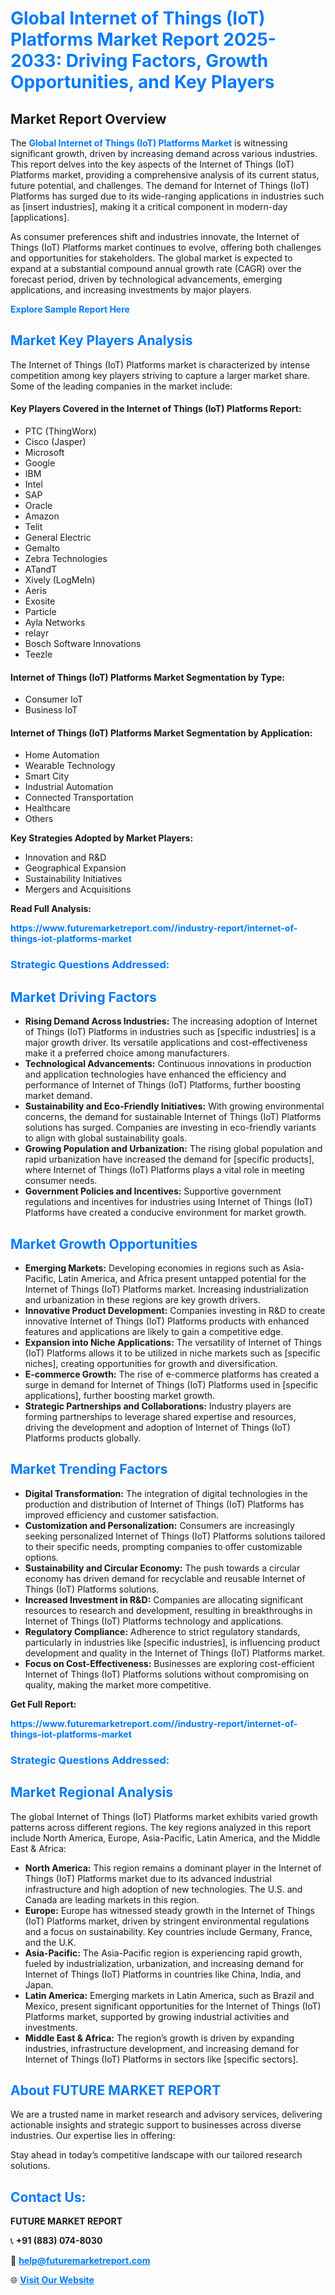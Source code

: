 <h1 style="color: #007BFF;">Global Internet of Things (IoT) Platforms Market Report 2025-2033: Driving Factors, Growth Opportunities, and Key Players</h1>

<section id="overview">
<h2>Market Report Overview</h2>
<p>The <a href="https://www.futuremarketreport.com//industry-report/internet-of-things-iot-platforms-market" style="color: #007BFF; text-decoration: none;"><strong>Global Internet of Things (IoT) Platforms Market</strong></a> is witnessing significant growth, driven by increasing demand across various industries. This report delves into the key aspects of the Internet of Things (IoT) Platforms market, providing a comprehensive analysis of its current status, future potential, and challenges. The demand for Internet of Things (IoT) Platforms has surged due to its wide-ranging applications in industries such as [insert industries], making it a critical component in modern-day [applications].</p>
<p>As consumer preferences shift and industries innovate, the Internet of Things (IoT) Platforms market continues to evolve, offering both challenges and opportunities for stakeholders. The global market is expected to expand at a substantial compound annual growth rate (CAGR) over the forecast period, driven by technological advancements, emerging applications, and increasing investments by major players.</p>
</section>

<section id="overview">
<p><a href="https://www.futuremarketreport.com//request-sample/reportId=56070" style="color: #007BFF; text-decoration: none;"><strong>Explore Sample Report Here</strong></a></p>
</section>

<section id="key-players">
<h2 style="color: #007BFF;">Market Key Players Analysis</h2>
<p>The Internet of Things (IoT) Platforms market is characterized by intense competition among key players striving to capture a larger market share. Some of the leading companies in the market include:</p>
<h4>Key Players Covered in the Internet of Things (IoT) Platforms Report:</h4>
<ul><li>PTC (ThingWorx)</li><li>Cisco (Jasper)</li><li>Microsoft</li><li>Google</li><li>IBM</li><li>Intel</li><li>SAP</li><li>Oracle</li><li>Amazon</li><li>Telit</li><li>General Electric</li><li>Gemalto</li><li>Zebra Technologies</li><li>ATandT</li><li>Xively (LogMeIn)</li><li>Aeris</li><li>Exosite</li><li>Particle</li><li>Ayla Networks</li><li>relayr</li><li>Bosch Software Innovations</li><li>Teezle</li></ul>
<h4>Internet of Things (IoT) Platforms Market Segmentation by Type:</h4>
<ul><li>Consumer IoT</li><li>Business IoT</li></ul>

<h4>Internet of Things (IoT) Platforms Market Segmentation by Application:</h4>
<ul><li>Home Automation</li><li>Wearable Technology</li><li>Smart City</li><li>Industrial Automation</li><li>Connected Transportation</li><li>Healthcare</li><li>Others</li></ul>
<p><strong>Key Strategies Adopted by Market Players:</strong></p>
<ul>
<li>Innovation and R&D</li>
<li>Geographical Expansion</li>
<li>Sustainability Initiatives</li>
<li>Mergers and Acquisitions</li>
</ul>
</section>

<section>
<p><strong>Read Full Analysis: </strong></p><a href="https://www.futuremarketreport.com//industry-report/internet-of-things-iot-platforms-market" style="color: #007BFF; text-decoration: none;"><strong>https://www.futuremarketreport.com//industry-report/internet-of-things-iot-platforms-market</strong></a>
<h3 style="color: #007BFF;">Strategic Questions Addressed:</h3>
</section>

<section id="driving-factors">
<h2 style="color: #007BFF;">Market Driving Factors</h2>
<ul>
<li><strong>Rising Demand Across Industries:</strong> The increasing adoption of Internet of Things (IoT) Platforms in industries such as [specific industries] is a major growth driver. Its versatile applications and cost-effectiveness make it a preferred choice among manufacturers.</li>
<li><strong>Technological Advancements:</strong> Continuous innovations in production and application technologies have enhanced the efficiency and performance of Internet of Things (IoT) Platforms, further boosting market demand.</li>
<li><strong>Sustainability and Eco-Friendly Initiatives:</strong> With growing environmental concerns, the demand for sustainable Internet of Things (IoT) Platforms solutions has surged. Companies are investing in eco-friendly variants to align with global sustainability goals.</li>
<li><strong>Growing Population and Urbanization:</strong> The rising global population and rapid urbanization have increased the demand for [specific products], where Internet of Things (IoT) Platforms plays a vital role in meeting consumer needs.</li>
<li><strong>Government Policies and Incentives:</strong> Supportive government regulations and incentives for industries using Internet of Things (IoT) Platforms have created a conducive environment for market growth.</li>
</ul>
</section>

<section id="growth-opportunities">
<h2 style="color: #007BFF;">Market Growth Opportunities</h2>
<ul>
<li><strong>Emerging Markets:</strong> Developing economies in regions such as Asia-Pacific, Latin America, and Africa present untapped potential for the Internet of Things (IoT) Platforms market. Increasing industrialization and urbanization in these regions are key growth drivers.</li>
<li><strong>Innovative Product Development:</strong> Companies investing in R&D to create innovative Internet of Things (IoT) Platforms products with enhanced features and applications are likely to gain a competitive edge.</li>
<li><strong>Expansion into Niche Applications:</strong> The versatility of Internet of Things (IoT) Platforms allows it to be utilized in niche markets such as [specific niches], creating opportunities for growth and diversification.</li>
<li><strong>E-commerce Growth:</strong> The rise of e-commerce platforms has created a surge in demand for Internet of Things (IoT) Platforms used in [specific applications], further boosting market growth.</li>
<li><strong>Strategic Partnerships and Collaborations:</strong> Industry players are forming partnerships to leverage shared expertise and resources, driving the development and adoption of Internet of Things (IoT) Platforms products globally.</li>
</ul>
</section>

<section id="trending-factors">
<h2 style="color: #007BFF;">Market Trending Factors</h2>
<ul>
<li><strong>Digital Transformation:</strong> The integration of digital technologies in the production and distribution of Internet of Things (IoT) Platforms has improved efficiency and customer satisfaction.</li>
<li><strong>Customization and Personalization:</strong> Consumers are increasingly seeking personalized Internet of Things (IoT) Platforms solutions tailored to their specific needs, prompting companies to offer customizable options.</li>
<li><strong>Sustainability and Circular Economy:</strong> The push towards a circular economy has driven demand for recyclable and reusable Internet of Things (IoT) Platforms solutions.</li>
<li><strong>Increased Investment in R&D:</strong> Companies are allocating significant resources to research and development, resulting in breakthroughs in Internet of Things (IoT) Platforms technology and applications.</li>
<li><strong>Regulatory Compliance:</strong> Adherence to strict regulatory standards, particularly in industries like [specific industries], is influencing product development and quality in the Internet of Things (IoT) Platforms market.</li>
<li><strong>Focus on Cost-Effectiveness:</strong> Businesses are exploring cost-efficient Internet of Things (IoT) Platforms solutions without compromising on quality, making the market more competitive.</li>
</ul>
</section>

<section>
<p><strong>Get Full Report: </strong></p><a href="https://www.futuremarketreport.com//industry-report/internet-of-things-iot-platforms-market" style="color: #007BFF; text-decoration: none;"><strong>https://www.futuremarketreport.com//industry-report/internet-of-things-iot-platforms-market</strong></a>
<h3 style="color: #007BFF;">Strategic Questions Addressed:</h3>
</section>


<section id="regional-analysis">
<h2 style="color: #007BFF;">Market Regional Analysis</h2>
<p>The global Internet of Things (IoT) Platforms market exhibits varied growth patterns across different regions. The key regions analyzed in this report include North America, Europe, Asia-Pacific, Latin America, and the Middle East & Africa:</p>
<ul>
<li><strong>North America:</strong> This region remains a dominant player in the Internet of Things (IoT) Platforms market due to its advanced industrial infrastructure and high adoption of new technologies. The U.S. and Canada are leading markets in this region.</li>
<li><strong>Europe:</strong> Europe has witnessed steady growth in the Internet of Things (IoT) Platforms market, driven by stringent environmental regulations and a focus on sustainability. Key countries include Germany, France, and the U.K.</li>
<li><strong>Asia-Pacific:</strong> The Asia-Pacific region is experiencing rapid growth, fueled by industrialization, urbanization, and increasing demand for Internet of Things (IoT) Platforms in countries like China, India, and Japan.</li>
<li><strong>Latin America:</strong> Emerging markets in Latin America, such as Brazil and Mexico, present significant opportunities for the Internet of Things (IoT) Platforms market, supported by growing industrial activities and investments.</li>
<li><strong>Middle East & Africa:</strong> The region’s growth is driven by expanding industries, infrastructure development, and increasing demand for Internet of Things (IoT) Platforms in sectors like [specific sectors].</li>
</ul>
</section>

<footer>
<h2 style="color: #007BFF;">About FUTURE MARKET REPORT</h2>
<p>We are a trusted name in market research and advisory services, delivering actionable insights and strategic support to businesses across diverse industries. Our expertise lies in offering:</p>

<p>Stay ahead in today’s competitive landscape with our tailored research solutions.</p>

<h2 style="color: #007BFF;">Contact Us:</h2>
<p><strong>FUTURE MARKET REPORT</strong></p>
<p>📞 <strong>+91 (883) 074-8030</strong></p>
<p>📧 <strong><a href="mailto:help@futuremarketreport.com" style="color: #007BFF;">help@futuremarketreport.com</a></strong></p>
<p>🌐 <strong><a href="https://www.futuremarketreport.com/" style="color: #007BFF;">Visit Our Website</a></strong></p>
</footer>